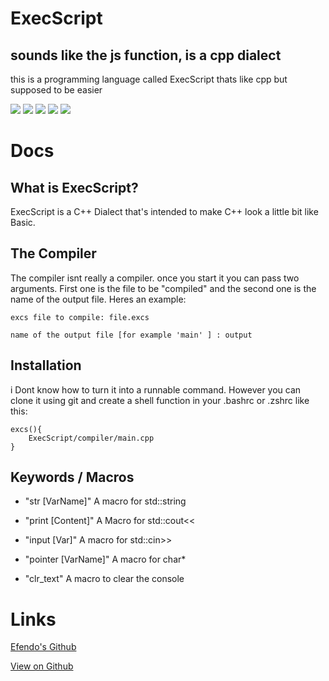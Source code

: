 # ExecScript
<link rel="icon" type="image/x-icon" href="ExecScript.ico">

## sounds like the js function, is a cpp dialect
this is a programming language called ExecScript thats like cpp but supposed to be easier

![](https://img.shields.io/badge/State-Alpha-yellow) ![](https://img.shields.io/github/last-commit/Efendo/Execscript) ![](https://img.shields.io/badge/Created%20by-Efendo-success) ![](https://img.shields.io/github/repo-size/Efendo/Execscript) ![](https://img.shields.io/github/languages/top/Efendo/Execscript)

# Docs

## What is ExecScript?
ExecScript is a C++ Dialect that's intended to make C++ look a little bit like Basic.

## The Compiler
The compiler isnt really a compiler. once you start it you can pass two arguments. First one is the file to be "compiled" and the second one is the name of the output file. Heres an example:
````
excs file to compile: file.excs

name of the output file [for example 'main' ] : output
````

## Installation
i Dont know how to turn it into a runnable command. However you can clone it using git and create a shell function in your .bashrc or .zshrc
like this:
````Shell
excs(){
    ExecScript/compiler/main.cpp
}
````

## Keywords / Macros

- "str [VarName]"
A macro for std::string

- "print [Content]"
A Macro for std::cout<<

- "input [Var]"
A macro for std::cin>>

- "pointer [VarName]"
A macro for char*

- "clr_text"
A macro to clear the console

# Links

[Efendo's Github](https://github.com/Efendo)

[View on Github](https://github.com/Efendo/ExecScript/)
